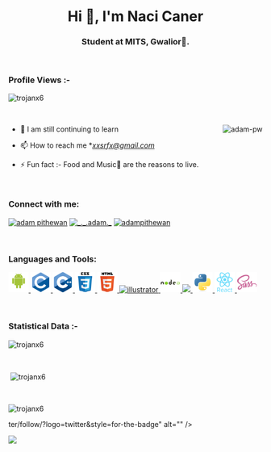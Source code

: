 <h1 align="center">Hi 👋, I'm Naci Caner</h1>
<h3 align="center">Student at MITS, Gwalior🌟.</h3>

<br>

<p align="right"> <h3>Profile Views :-</h3> <img src="https://komarev.com/ghpvc/?username=trojanx6&label=Profile%20views&color=0e75b6&style=flat"
    alt="trojanx6" /> 
  </p>

<br>

<p><img align="right" src="https://github.com/Adam-pw/Adam-pw/blob/main/animation_500_kxa883sd.gif" alt="adam-pw" /></p>


- 🌱 I am still continuing to learn

- 📫 How to reach me **xxsrfx@gmail.com*

- ⚡ Fun fact :- Food and Music🎵 are the reasons to live.

<br>

<h3 align="left">Connect with me:</h3>
<p align="left">
  <a href="https://www.linkedin.com/in/naci-caner-a98463245/" target="blank"><img align="center"
      src="https://raw.githubusercontent.com/rahuldkjain/github-profile-readme-generator/master/src/images/icons/Social/linked-in-alt.svg"
      alt="adam pithewan" height="30" width="40" /></a>
  <a href="https://instagram.com/adanlitrojan" target="blank"><img align="center"
      src="https://raw.githubusercontent.com/rahuldkjain/github-profile-readme-generator/master/src/images/icons/Social/instagram.svg"
      alt="_._.adam._" height="30" width="40" /></a>
 <a href="https://twitter.com/adam_pithenwala" target="blank"><img align="center"
      src="https://raw.githubusercontent.com/rahuldkjain/github-profile-readme-generator/master/src/images/icons/Social/twitter.svg"
      alt="adampithewan" height="30" width="40" /></a>
</p>

<br>

<h3 align="left">Languages and Tools:</h3>
<p align="left"> <a href="https://developer.android.com" target="_blank" rel="noreferrer"> <img
      src="https://raw.githubusercontent.com/devicons/devicon/master/icons/android/android-original-wordmark.svg"
      alt="android" width="40" height="40" /> </a>  </a> <a href="https://www.cprogramming.com/" target="_blank"
    rel="noreferrer"> <img src="https://raw.githubusercontent.com/devicons/devicon/master/icons/c/c-original.svg"
      alt="c" width="40" height="40" /> </a> <a href="https://www.w3schools.com/cpp/" target="_blank" rel="noreferrer">
    <img src="https://raw.githubusercontent.com/devicons/devicon/master/icons/cplusplus/cplusplus-original.svg"
      alt="cplusplus" width="40" height="40" /> </a> <a href="https://www.w3schools.com/css/" target="_blank"
    rel="noreferrer"> <img
      src="https://raw.githubusercontent.com/devicons/devicon/master/icons/css3/css3-original-wordmark.svg" alt="css3"
      width="40" height="40" /> </a> <a href="https://www.w3.org/html/" target="_blank" rel="noreferrer"> <img
      src="https://raw.githubusercontent.com/devicons/devicon/master/icons/html5/html5-original-wordmark.svg"
      alt="html5" width="40" height="40" /> </a> <a href="https://www.adobe.com/in/products/illustrator.html"
    target="_blank" rel="noreferrer"> <img
      src="https://www.vectorlogo.zone/logos/adobe_illustrator/adobe_illustrator-icon.svg" alt="illustrator" width="40"
      height="40" /> </a> </a> <a href="https://nodejs.org" target="_blank" rel="noreferrer"> <img
      src="https://raw.githubusercontent.com/devicons/devicon/master/icons/nodejs/nodejs-original-wordmark.svg"
      alt="nodejs" width="40" height="40" /> </a> <a href="https://pandas.pydata.org/" target="_blank" rel="noreferrer">
    <img
      src="https://raw.githubusercontent.com/devi</a> <a href="https://www.python.org" target="_blank" rel="noreferrer"> <img
      src="https://raw.githubusercontent.com/devicons/devicon/master/icons/python/python-original.svg" alt="python"
      width="40" height="40" /> </a> <a href="https://reactjs.org/" target="_blank" rel="noreferrer"> <img
      src="https://raw.githubusercontent.com/devicons/devicon/master/icons/react/react-original-wordmark.svg"
      alt="react" width="40" height="40" /> </a> <a href="https://sass-lang.com" target="_blank" rel="noreferrer"> <img
      src="https://raw.githubusercontent.com/devicons/devicon/master/icons/sass/sass-original.svg" alt="sass" width="40"
      height="40" /> </a> </p>

<br>

<h3>Statistical Data :-</h3>
<p><img align="center"
    src="https://github-readme-stats.vercel.app/api/top-langs?username=trojanx6&show_icons=true&locale=en&bg_color=0d1117&text_color=ffffff&layout=compact"
    alt="trojanx6" 
    bg_color=#808080/></p>

<br>

<p>&nbsp;<img align="center" src="https://github-readme-stats.vercel.app/api?username=trojanx6&show_icons=true&locale=en&bg_color=0d1117&text_color=ffffff&repo=convoychat"
    alt="trojanx6" /></p>

<br>

<p><img align="center" src="https://github-readme-streak-stats.herokuapp.com/?user=trojanx6&theme=dark&background=0d1117&date_format=M%20j%5B%2C%20Y%5D" alt="trojanx6" /></p>
ter/follow/?logo=twitter&style=for-the-badge" alt="" /></a> </p>

![](https://github.com/trojanx6)
